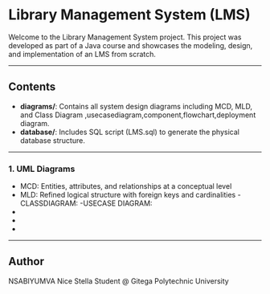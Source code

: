 # Library Management System (LMS)

Welcome to the Library Management System project. This project was developed as part of a Java course and showcases the modeling, design, and implementation of an LMS from scratch.

---

## Contents

- **diagrams/**: Contains all system design diagrams including MCD, MLD, and Class Diagram ,usecasediagram,component,flowchart,deployment diagram.
- **database/**: Includes SQL script (LMS.sql) to generate the physical database structure.

---

### 1.  UML Diagrams

- MCD: Entities, attributes, and relationships at a conceptual level
- MLD: Refined logical structure with foreign keys and cardinalities
-CLASSDIAGRAM:
-USECASE DIAGRAM:
-
-
-

  
---

## Author

NSABIYUMVA Nice Stella
Student @ Gitega Polytechnic University  
